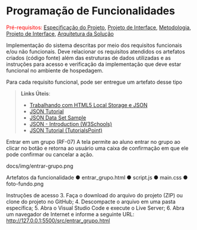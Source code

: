 # Programação de Funcionalidades

<span style="color:red">Pré-requisitos: <a href="2-Especificação do Projeto.md"> Especificação do Projeto</a></span>, <a href="3-Projeto de Interface.md"> Projeto de Interface</a>, <a href="4-Metodologia.md"> Metodologia</a>, <a href="3-Projeto de Interface.md"> Projeto de Interface</a>, <a href="5-Arquitetura da Solução.md"> Arquitetura da Solução</a>

Implementação do sistema descritas por meio dos requisitos funcionais e/ou não funcionais. Deve relacionar os requisitos atendidos os artefatos criados (código fonte) além das estruturas de dados utilizadas e as instruções para acesso e verificação da implementação que deve estar funcional no ambiente de hospedagem.

Para cada requisito funcional, pode ser entregue um artefato desse tipo

> **Links Úteis**:
>
> - [Trabalhando com HTML5 Local Storage e JSON](https://www.devmedia.com.br/trabalhando-com-html5-local-storage-e-json/29045)
> - [JSON Tutorial](https://www.w3resource.com/JSON)
> - [JSON Data Set Sample](https://opensource.adobe.com/Spry/samples/data_region/JSONDataSetSample.html)
> - [JSON - Introduction (W3Schools)](https://www.w3schools.com/js/js_json_intro.asp)
> - [JSON Tutorial (TutorialsPoint)](https://www.tutorialspoint.com/json/index.htm)

Entrar em um grupo (RF-07)
A tela permite ao aluno entrar no grupo ao clicar no botão e retorna ao usuário uma caixa de confirmação em que ele pode confirmar ou cancelar a ação.

 docs/img/entrar-grupo.png

Artefatos da funcionalidade
● entrar_grupo.html
● script.js
● main.css
● foto-fundo.png

Instruções de acesso
3. Faça o download do arquivo do projeto (ZIP) ou clone do projeto no GitHub;
4. Descompacte o arquivo em uma pasta específica;
5. Abra o Visual Studio Code e execute o Live Server;
6. Abra um navegador de Internet e informe a seguinte URL:
http://127.0.0.1:5500/src/entrar_grupo.html
